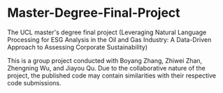 # Master-Degree-Final-Project
The UCL master's degree final project (Leveraging Natural Language Processing for ESG Analysis in the Oil and Gas Industry: A Data-Driven Approach to Assessing Corporate Sustainability)

This is a group project conducted with Boyang Zhang, Zhiwei Zhan, Zhengning Wu, and Jiayou Qu. Due to the collaborative nature of the project, the published code may contain similarities with their respective code submissions.
